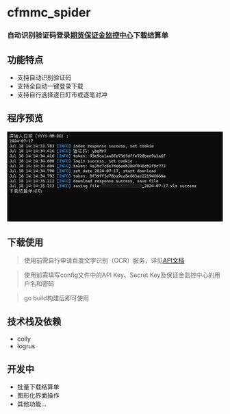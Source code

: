 # cfmmc_spider

### 自动识别验证码登录[期货保证金监控中心](https://investorservice.cfmmc.com/)下载结算单

## 功能特点
- 支持自动识别验证码
- 支持全自动一键登录下载
- 支持自行选择逐日盯市或逐笔对冲


## 程序预览
![](./screenshot/app.png)

## 下载使用
> 使用前需自行申请百度文字识别（OCR）服务，详见[API文档](https://cloud.baidu.com/doc/OCR/s/Ek3h7xypm)

> 使用前需填写config文件中的API Key、Secret Key及保证金监控中心的用户名和密码

> go build构建后即可使用

## 技术栈及依赖
- colly
- logrus

## 开发中
- 批量下载结算单
- 图形化界面操作
- 其他功能...